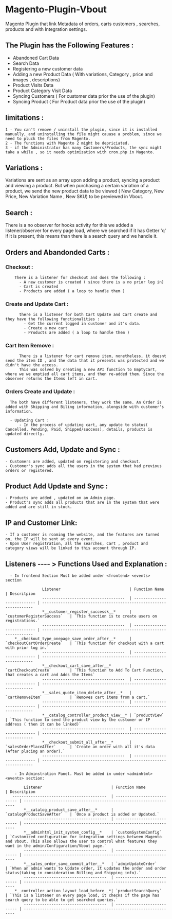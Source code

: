 # Magento-Plugin-Vbout
Magento Plugin that link Metadata of orders, carts customers , searches, products and with Integration settings.

## The Plugin has the Following Features :

  - Abandoned Cart Data
  - Search Data 
  - Registering a new customer data
  - Adding a new Product Data ( With variations, Category , price and images , descriptions)
  - Product Visits Data
  - Product Category Visit Data
  - Syncing Customers ( For customer data prior the use of the plugin) 
  - Syncing Product   ( For Product data prior the use of the plugin)
## limitations : 
    1 - You can't remove / uninstall the plugin, since it is installed manually, and uninstalling the file might cauase a problem, since we need to pluck the files from Magento.
    2 - The functions with Magento 2 might be depriciated.
    3 - if the Administrator has many Customers/Products, the sync might take a while , so it needs optimization with cron.php in Magento.
  
## Variations : 
  
Variations are sent as an array upon adding a product, syncing a product and viewing a product. But when purchasing a certain variation of a product, we send the new product data to be viewed ( New Category, New Price, New Variation Name , New SKU) to be previewed in Vbout.
 
## Search : 
  
  There is a no observer for hooks activity for this we added a listener/observer for every page load, where we searched if it has Getter 'q'
  if it is present, this means than there is a search query and we handle it.
  
## Orders and Abandonded Carts : 
  
  ### Checkout : 
    
        There is a listener for checkout and does the following :
          - A new customer is created ( since there is a no prior log in)
          - Cart is created
          - Products are added ( a loop to handle them )
  ### Create and Update Cart  : 
          there is a listener for both Cart Update and Cart create and they have the following functionalities : 
            - Get the current logged in customer and it's data. 
            - Create a new cart
            - Products are added ( a loop to handle them ) 
  ### Cart Item Remove : 
          There is a listener for cart remove item, nonetheless, it doesnt send the item ID , and the data that it presents was protected and we didn't have the access. 
          This was solved by creating a new API function to EmptyCart, where we we emptied all cart items, and then re-added them. Since the observer returns the Items left in cart.
  ### Orders Create and Update : 
      The both have different listeners, they work the same. An Order is added with Shipping and Biling information, alongside with customer's information.
      
      - Updating Cart : 
          - In the process of updating cart, any update to status( Cancelled, Pending, Paid, Shipped/success), details, products is updated directly.
## Customers Add, Update and Sync :
    - Customers are added, updated on registering and checkout.
    - Customer's sync adds all the users in the system that had previous orders or registered.

## Product Add Update and Sync :
    - Products are added , updated on an Admin page.
    - Product's sync adds all products that are in the system that were added and are still in stock.
    
## IP and Customer Link: 
    - If a customer is roaming the website, and the features are turned on, the IP will be sent at every event. 
    - Upon User registration, all the searches, Cart , product and category views will be linked to this account through IP.
    
      
## Listeners ---- > Functions Used and Explanation :

      - In frontend Section Must be added under <frontend> <events> section
  
                    Listener                              | Function Name               | Descritpion
                    ------------------------------------  | --------------------------- | ------------------------------------------------------------------
                    *__customer_register_successk__*      | `customerRegisterSuccess`   | `This function is to create users on registrations.`
                    ------------------------------------  | --------------------------- | ------------------------------------------------------------------
        *__checkout_type_onepage_save_order_after__*      | `checkoutCartOrderCreate`   | `This function for checkout with a cart with prior log in.`
                    ------------------------------------  | --------------------------- | ------------------------------------------------------------------
                    *__checkout_cart_save_after__*        | `cartCheckoutCreate`        | `This function to Add To Cart Function, that creates a cart and Adds the Items`
                    ------------------------------------  | --------------------------- | ------------------------------------------------------------------
                    *__sales_quote_item_delete_after__*   | `cartRemoveItem`            | `Removes cart items from a cart.`
                    ------------------------------------  | --------------------------- | ------------------------------------------------------------------
                    *__catalog_controller_product_view__* | `productView`               | `This function to send the product view by the customer or IP address ( then it can be linked)`
                    ------------------------------------  | --------------------------- | ------------------------------------------------------------------
                    *__checkout_submit_all_after__*       | `salesOrderPlaceAfter`      | `Create an order with all it's data (After placing an order).`
                    ------------------------------------  | --------------------------- | ------------------------------------------------------------------

        - In Adminstration Panel. Must be added in under <adminhtml> <events> section: 
        
            Listener                              | Function Name               | Descritpion
       -----------------------------------------  | --------------------------- | ------------------------------------------------------------------
            *__catalog_product_save_after__*      | `catalogProductSaveAfter`   | `Once a product is added or Updated.`
            ------------------------------------  | --------------------------- | ------------------------------------------------------------------
            *__adminhtml_init_system_config__*    | `customSystemConfig`        | `Customized configuration for integration settings between Magento and Vbout. This also allows the user to control what features they want in the admin/Configuration/Vbout page.`
            ------------------------------------  | --------------------------- | ------------------------------------------------------------------
            *__sales_order_save_commit_after__*   | `adminUpdateOrder`          | `When an admin wants to Update order, it updates the order and order status(taking in consideration Billing and Shipping info).`
            ------------------------------------  | --------------------------- | ------------------------------------------------------------------
        *__controller_action_layout_load_before__*| `productSearchQuery`        | `This is a listener on every page load, it checks if the page has search query to be able to get searched queries.`
            ------------------------------------  | --------------------------- | ------------------------------------------------------------------
